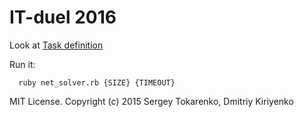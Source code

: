 IT-duel 2016
================
Look at [Task definition](http://tetro.andy128k.net/)

Run it:
```console
  ruby net_solver.rb {SIZE} {TIMEOUT}
```

MIT License. Copyright (c) 2015 Sergey Tokarenko, Dmitriy Kiriyenko
